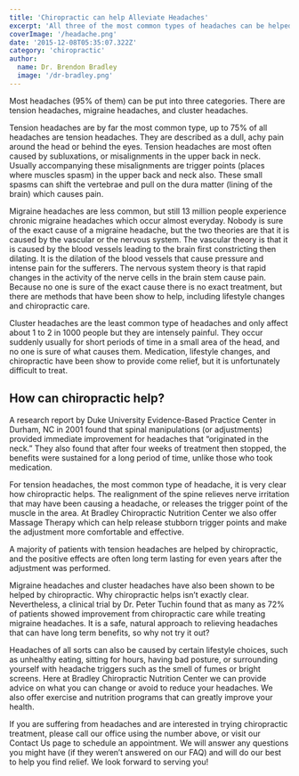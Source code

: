 ```yaml
---
title: 'Chiropractic can help Alleviate Headaches'
excerpt: 'All three of the most common types of headaches can be helped by chiropractic.'
coverImage: '/headache.png'
date: '2015-12-08T05:35:07.322Z'
category: 'chiropractic'
author:
  name: Dr. Brendon Bradley
  image: '/dr-bradley.png'
---
```


Most headaches (95% of them) can be put into three categories. There are tension headaches, migraine headaches, and cluster headaches.

Tension headaches are by far the most common type, up to 75% of all headaches are tension headaches. They are described as a dull, achy pain around the head or behind the eyes. Tension headaches are most often caused by subluxations, or misalignments in the upper back in neck. Usually accompanying these misalignments are trigger points (places where muscles spasm) in the upper back and neck also. These small spasms can shift the vertebrae and pull on the dura matter (lining of the brain) which causes pain.

Migraine headaches are less common, but still 13 million people experience chronic migraine headaches which occur almost everyday. Nobody is sure of the exact cause of a migraine headache, but the two theories are that it is caused by the vascular or the nervous system. The vascular theory is that it is caused by the blood vessels leading to the brain first constricting then dilating. It is the dilation of the blood vessels that cause pressure and intense pain for the sufferers. The nervous system theory is that rapid changes in the activity of the nerve cells in the brain stem cause pain. Because no one is sure of the exact cause there is no exact treatment, but there are methods that have been show to help, including lifestyle changes and chiropractic care.

Cluster headaches are the least common type of headaches and only affect about 1 to 2 in 1000 people but they are intensely painful. They occur suddenly usually for short periods of time in a small area of the head, and no one is sure of what causes them. Medication, lifestyle changes, and chiropractic have been show to provide come relief, but it is unfortunately difficult to treat.

## How can chiropractic help?

A research report by Duke University Evidence-Based Practice Center in Durham, NC in 2001 found that spinal manipulations (or adjustments) provided immediate improvement for headaches that “originated in the neck.” They also found that after four weeks of treatment then stopped, the benefits were sustained for a long period of time, unlike those who took medication.

For tension headaches, the most common type of headache, it is very clear how chiropractic helps. The realignment of the spine relieves nerve irritation that may have been causing a headache, or releases the trigger point of the muscle in the area. At Bradley Chiropractic Nutrition Center we also offer Massage Therapy which can help release stubborn trigger points and make the adjustment more comfortable and effective.

A majority of patients with tension headaches are helped by chiropractic, and the positive effects are often long term lasting for even years after the adjustment was performed.

Migraine headaches and cluster headaches have also been shown to be helped by chiropractic. Why chiropractic helps isn’t exactly clear. Nevertheless, a clinical trial by Dr. Peter Tuchin found that as many as 72% of patients showed improvement from chiropractic care while treating migraine headaches. It is a safe, natural approach to relieving headaches that can have long term benefits, so why not try it out?

Headaches of all sorts can also be caused by certain lifestyle choices, such as unhealthy eating, sitting for hours, having bad posture, or surrounding yourself with headache triggers such as the smell of fumes or bright screens. Here at Bradley Chiropractic Nutrition Center we can provide advice on what you can change or avoid to reduce your headaches. We also offer exercise and nutrition programs that can greatly improve your health.

If you are suffering from headaches and are interested in trying chiropractic treatment, please call our office using the number above, or visit our Contact Us page to schedule an appointment. We will answer any questions you might have (if they weren’t answered on our FAQ) and will do our best to help you find relief. We look forward to serving you!
